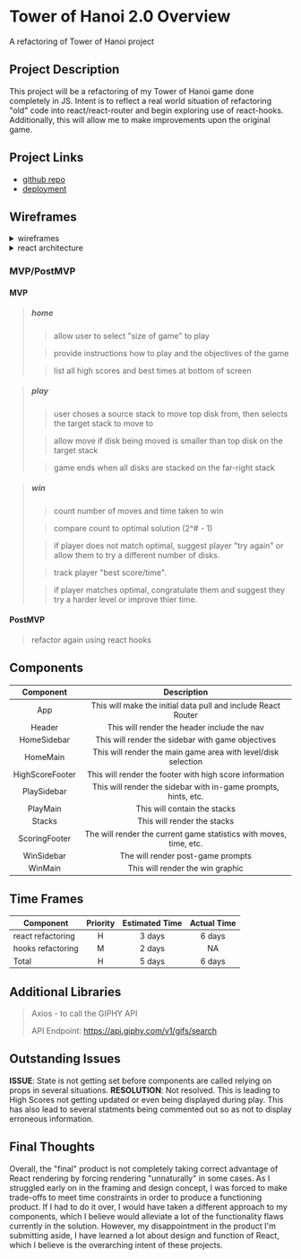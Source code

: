 # Tower of Hanoi 2.0 Overview

A refactoring of Tower of Hanoi project

## Project Description

This project will be a refactoring of my Tower of Hanoi game done completely in JS. Intent is to reflect a real world situation of refactoring "old" code into react/react-router and begin exploring use of react-hooks. Additionally, this will allow me to make improvements upon the original game.

## Project Links
- [github repo](https://github.com/elkins2k/project-2/)
- [deployment](https://elkins2k.github.io/TowerOfHanoi2/)

## Wireframes
<details><summary>wireframes</summary>
<img src="./public/wireframe.png" width="200px">
</details>
<details><summary>react architecture </summary>
 	<ul>
		<li> Header nav
 		<li> Information sidebar
		<ul>
	 		<li> Home
			<li> Play
			<li> Win </ul>
 		<li> Main screen area
	 	<ul>
		 	<li> Home
			<li> Play
			<li> Win </ul>
		<li> Scoring footer
		<ul>
			<li> High scores
			<li> Current game scoring</ul>
</details>

### MVP/PostMVP
#### MVP
> ##### home
>> allow user to select "size of game" to play
>
>> provide instructions how to play and the objectives of the game
>
>> list all high scores and best times at bottom of screen

> ##### play
>> user choses a source stack to move top disk from, then selects the target stack to move to
>
>> allow move if disk being moved is smaller than top disk on the target stack
>
>> game ends when all disks are stacked on the far-right stack

> ##### win
>> count number of moves and time taken to win
>
>> compare count to optimal solution (2^# - 1)
>
>> if player does not match optimal, suggest player "try again" or allow them to try a different number of disks.
>
>> track player "best score/time".
>
>> if player matches optimal, congratulate them and suggest they try a harder level or improve thier time.

#### PostMVP
> refactor again using react hooks

## Components

| Component | Description | 
| :---: | :---: |  
| App | This will make the initial data pull and include React Router| 
| Header | This will render the header include the nav | 
| HomeSidebar | This will render the sidebar with game objectives |
| HomeMain | This will render the main game area with level/disk selection |
| HighScoreFooter | This will render the footer with high score information |
| PlaySidebar | This will render the sidebar with in-game prompts, hints, etc. |
| PlayMain | This will contain the stacks |
| Stacks | This will render the stacks |
| ScoringFooter | The will render the current game statistics with moves, time, etc. |
| WinSidebar | The will render post-game prompts |
| WinMain | This will render the win graphic |

## Time Frames
| Component | Priority | Estimated Time | Actual Time |
| --- | :---: |  :---: | :---: |
| react refactoring | H | 3 days| 6 days |
| hooks refactoring | M | 2 days| NA |
| Total | H | 5 days| 6 days |

## Additional Libraries
> Axios - to call the GIPHY API
>
> API Endpoint: https://api.giphy.com/v1/gifs/search
>

## Outstanding Issues
**ISSUE**: State is not getting set before components are called relying on props in several situations.
**RESOLUTION**: Not resolved. This is leading to High Scores not getting updated or even being displayed during play. This has also lead to several statments being commented out so as not to display erroneous information.

## Final Thoughts
Overall, the "final" product is not completely taking correct advantage of React rendering by forcing rendering "unnaturally" in some cases. As I struggled early on in the framing and design concept, I was forced to make trade-offs to meet time constraints in order to produce a functioning product. If I had to do it over, I would have taken a different approach to my components, which I believe would alleviate a lot of the functionality flaws currently in the solution. However, my disappointment in the product I'm submitting aside, I have learned a lot about design and function of React, which I believe is the overarching intent of these projects.